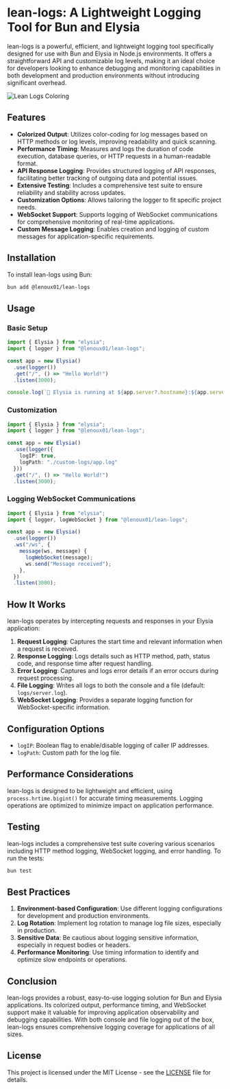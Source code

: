 # lean-logs: A Lightweight Logging Tool for Bun and Elysia

lean-logs is a powerful, efficient, and lightweight logging tool specifically designed for use with Bun and Elysia in Node.js environments. It offers a straightforward API and customizable log levels, making it an ideal choice for developers looking to enhance debugging and monitoring capabilities in both development and production environments without introducing significant overhead.

![Lean Logs Coloring](https://i.ibb.co/vC57JXH/lean-logs-Coloring.png)

## Features

- **Colorized Output**: Utilizes color-coding for log messages based on HTTP methods or log levels, improving readability and quick scanning.
- **Performance Timing**: Measures and logs the duration of code execution, database queries, or HTTP requests in a human-readable format.
- **API Response Logging**: Provides structured logging of API responses, facilitating better tracking of outgoing data and potential issues.
- **Extensive Testing**: Includes a comprehensive test suite to ensure reliability and stability across updates.
- **Customization Options**: Allows tailoring the logger to fit specific project needs.
- **WebSocket Support**: Supports logging of WebSocket communications for comprehensive monitoring of real-time applications.
- **Custom Message Logging**: Enables creation and logging of custom messages for application-specific requirements.

## Installation

To install lean-logs using Bun:

```bash
bun add @lenoux01/lean-logs
```

## Usage

### Basic Setup

```typescript
import { Elysia } from "elysia";
import { logger } from "@lenoux01/lean-logs";

const app = new Elysia()
  .use(logger())
  .get("/", () => "Hello World!")
  .listen(3000);

console.log(`🦊 Elysia is running at ${app.server?.hostname}:${app.server?.port}`);
```

### Customization

```typescript
import { Elysia } from "elysia";
import { logger } from "@lenoux01/lean-logs";

const app = new Elysia()
  .use(logger({
    logIP: true,
    logPath: "./custom-logs/app.log"
  }))
  .get("/", () => "Hello World!")
  .listen(3000);
```

### Logging WebSocket Communications

```typescript
import { Elysia } from "elysia";
import { logger, logWebSocket } from "@lenoux01/lean-logs";

const app = new Elysia()
  .use(logger())
  .ws("/ws", {
    message(ws, message) {
      logWebSocket(message);
      ws.send("Message received");
    },
  })
  .listen(3000);
```

## How It Works

lean-logs operates by intercepting requests and responses in your Elysia application:

1. **Request Logging**: Captures the start time and relevant information when a request is received.
2. **Response Logging**: Logs details such as HTTP method, path, status code, and response time after request handling.
3. **Error Logging**: Captures and logs error details if an error occurs during request processing.
4. **File Logging**: Writes all logs to both the console and a file (default: `logs/server.log`).
5. **WebSocket Logging**: Provides a separate logging function for WebSocket-specific information.

## Configuration Options

- `logIP`: Boolean flag to enable/disable logging of caller IP addresses.
- `logPath`: Custom path for the log file.

## Performance Considerations

lean-logs is designed to be lightweight and efficient, using `process.hrtime.bigint()` for accurate timing measurements. Logging operations are optimized to minimize impact on application performance.

## Testing

lean-logs includes a comprehensive test suite covering various scenarios including HTTP method logging, WebSocket logging, and error handling. To run the tests:

```bash
bun test
```

## Best Practices

1. **Environment-based Configuration**: Use different logging configurations for development and production environments.
2. **Log Rotation**: Implement log rotation to manage log file sizes, especially in production.
3. **Sensitive Data**: Be cautious about logging sensitive information, especially in request bodies or headers.
4. **Performance Monitoring**: Use timing information to identify and optimize slow endpoints or operations.

## Conclusion

lean-logs provides a robust, easy-to-use logging solution for Bun and Elysia applications. Its colorized output, performance timing, and WebSocket support make it valuable for improving application observability and debugging capabilities. With both console and file logging out of the box, lean-logs ensures comprehensive logging coverage for applications of all sizes.

## License

This project is licensed under the MIT License - see the [LICENSE](LICENSE) file for details.